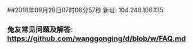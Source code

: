 ##2018年09月28日07时08分57秒 新址: 104.248.106.135
### 兔友常见问题及解答: https://github.com/wanggonging/d/blob/w/FAQ.md
